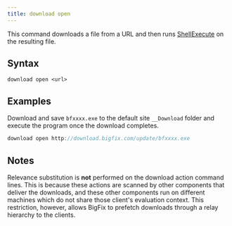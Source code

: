 ```yaml
---
title: download open
---
```


This command downloads a file from a URL and then runs
[ShellExecute](https://msdn.microsoft.com/en-us/library/windows/desktop/bb762153%28v=vs.85%29.aspx)
on the resulting file.

## Syntax

    download open <url>

## Examples

Download and save `bfxxxx.exe` to the default site `__Download` folder and
execute the program once the download completes.

```actionscript
download open http://download.bigfix.com/update/bfxxxx.exe
```

## Notes

Relevance substitution is **not** performed on the download action command
lines. This is because these actions are scanned by other components that
deliver the downloads, and these other components run on different machines
which do not share those client's evaluation context. This restriction, however,
allows BigFix to prefetch downloads through a relay hierarchy to the clients.
